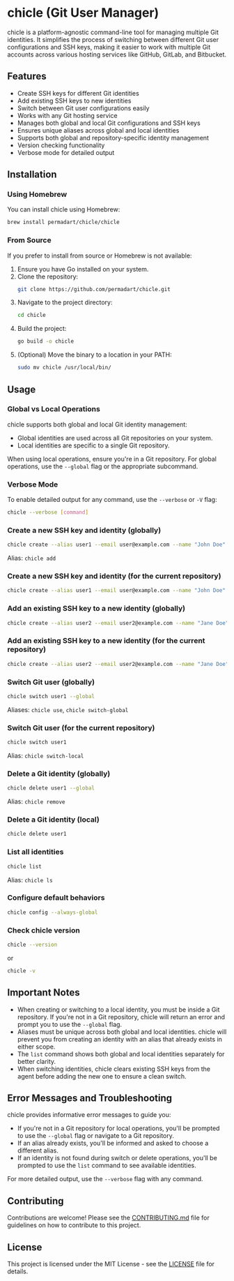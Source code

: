 # chicle (Git User Manager)

chicle is a platform-agnostic command-line tool for managing multiple Git identities. It simplifies the process of switching between different Git user configurations and SSH keys, making it easier to work with multiple Git accounts across various hosting services like GitHub, GitLab, and Bitbucket.

## Features

- Create SSH keys for different Git identities
- Add existing SSH keys to new identities
- Switch between Git user configurations easily
- Works with any Git hosting service
- Manages both global and local Git configurations and SSH keys
- Ensures unique aliases across global and local identities
- Supports both global and repository-specific identity management
- Version checking functionality
- Verbose mode for detailed output

## Installation

### Using Homebrew

You can install chicle using Homebrew:

```bash
brew install permadart/chicle/chicle
```

### From Source

If you prefer to install from source or Homebrew is not available:

1. Ensure you have Go installed on your system.
2. Clone the repository:
   ```bash
   git clone https://github.com/permadart/chicle.git
   ```
3. Navigate to the project directory:
   ```bash
   cd chicle
   ```
4. Build the project:
   ```bash
   go build -o chicle
   ```
5. (Optional) Move the binary to a location in your PATH:
   ```bash
   sudo mv chicle /usr/local/bin/
   ```

## Usage

### Global vs Local Operations

chicle supports both global and local Git identity management:

- Global identities are used across all Git repositories on your system.
- Local identities are specific to a single Git repository.

When using local operations, ensure you're in a Git repository. For global operations, use the `--global` flag or the appropriate subcommand.

### Verbose Mode

To enable detailed output for any command, use the `--verbose` or `-V` flag:

```bash
chicle --verbose [command]
```

### Create a new SSH key and identity (globally)

```bash
chicle create --alias user1 --email user@example.com --name "John Doe" --global
```

Alias: `chicle add`

### Create a new SSH key and identity (for the current repository)

```bash
chicle create --alias user1 --email user@example.com --name "John Doe"
```

### Add an existing SSH key to a new identity (globally)

```bash
chicle create --alias user2 --email user2@example.com --name "Jane Doe" --key ~/.ssh/id_rsa_user2 --global
```

### Add an existing SSH key to a new identity (for the current repository)

```bash
chicle create --alias user2 --email user2@example.com --name "Jane Doe" --key ~/.ssh/id_rsa_user2
```

### Switch Git user (globally)

```bash
chicle switch user1 --global
```

Aliases: `chicle use`, `chicle switch-global`

### Switch Git user (for the current repository)

```bash
chicle switch user1
```

Alias: `chicle switch-local`

### Delete a Git identity (globally)

```bash
chicle delete user1 --global
```

Alias: `chicle remove`

### Delete a Git identity (local)

```bash
chicle delete user1
```

### List all identities

```bash
chicle list
```

Alias: `chicle ls`

### Configure default behaviors

```bash
chicle config --always-global
```

### Check chicle version

```bash
chicle --version
```
or
```bash
chicle -v
```

## Important Notes

- When creating or switching to a local identity, you must be inside a Git repository. If you're not in a Git repository, chicle will return an error and prompt you to use the `--global` flag.
- Aliases must be unique across both global and local identities. chicle will prevent you from creating an identity with an alias that already exists in either scope.
- The `list` command shows both global and local identities separately for better clarity.
- When switching identities, chicle clears existing SSH keys from the agent before adding the new one to ensure a clean switch.

## Error Messages and Troubleshooting

chicle provides informative error messages to guide you:

- If you're not in a Git repository for local operations, you'll be prompted to use the `--global` flag or navigate to a Git repository.
- If an alias already exists, you'll be informed and asked to choose a different alias.
- If an identity is not found during switch or delete operations, you'll be prompted to use the `list` command to see available identities.

For more detailed output, use the `--verbose` flag with any command.

## Contributing

Contributions are welcome! Please see the [CONTRIBUTING.md](CONTRIBUTING.md) file for guidelines on how to contribute to this project.

## License

This project is licensed under the MIT License - see the [LICENSE](LICENSE) file for details.
